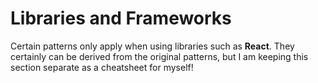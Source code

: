 # Libraries and Frameworks

Certain patterns only apply when using libraries such as **React**. They certainly can be derived from the original patterns, but I am keeping this section separate as a cheatsheet for myself!


